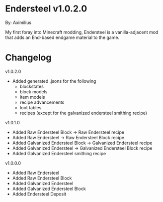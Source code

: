 # Endersteel v1.0.2.0
By: Aximilius

My first foray into Minecraft modding, Endersteel is a vanilla-adjacent mod that adds an End-based endgame material to the game.

# Changelog
v1.0.2.0
- Added generated .jsons for the following
  - blockstates
  - block models
  - item models
  - recipe advancements
  - loot tables
  - recipes (except for the galvanized endersteel smithing recipe)

v1.0.1.0
- Added Raw Endersteel Block -> Raw Endersteel recipe
- Added Raw Endersteel -> Raw Endersteel Block recipe
- Added Galvanized Endersteel Block -> Galvanized Endersteel recipe
- Added Galvanized Endersteel -> Galvanized Endersteel Block recipe
- Added Galvanized Endersteel smithing recipe

v1.0.0.0
- Added Raw Endersteel
- Added Raw Endersteel Block
- Added Galvanized Endersteel
- Added Galvanized Endersteel Block
- Added Endersteel Deposit